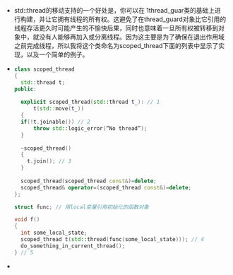 - std::thread的移动支持的一个好处是，你可以在 1thread_guar类的基础上进行构建，并让它拥有线程的所有权。这避免了在thread_guard对象比它引用的线程存活更久时可能产生的不愉快后果，同时也意味着一旦所有权被转移到对象中，就没有人能够再加入或分离线程。因为这主要是为了确保在退出作用域之前完成线程，所以我将这个类命名为scoped_thread下面的列表中显示了实现，以及一个简单的例子。
- ``` cpp
  class scoped_thread
  {
    std::thread t;
  public:
    
    explicit scoped_thread(std::thread t_): // 1
    	t(std::move(t_))
    {
  	if(!t.joinable()) // 2
  		throw std::logic_error(“No thread”);
    }
    
    ~scoped_thread()
    {
      t.join(); // 3
    }
    
    scoped_thread(scoped_thread const&)=delete;
    scoped_thread& operator=(scoped_thread const&)=delete;
  };
  
  struct func; // 用local变量引用初始化的函数对象
  
  void f()
  {
  	int some_local_state;
  	scoped_thread t(std::thread(func(some_local_state))); // 4
  	do_something_in_current_thread();
  } // 5
  ```
-